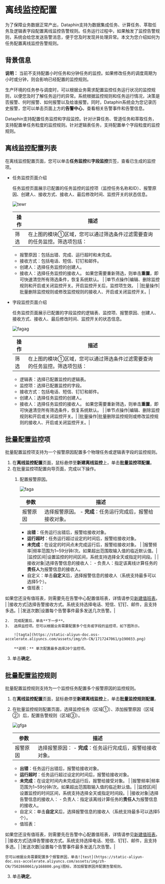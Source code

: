 # 离线监控配置

为了保障业务数据正常产出，Dataphin支持为数据集成任务、计算任务、萃取任务及逻辑表字段配置离线监控告警规则。任务运行过程中，如果触发了监控告警规则，系统会给您发送告警消息，便于您及时发现并处理异常。本文为您介绍如何为任务配置离线监控告警规则。

## 背景信息

**说明：** 当前不支持配置小时任务和分钟任务的监控。如果修改任务的调度周期为小时或分钟，则会影响已经配置的监控规则。

生产环境的任务参与调度时，可以根据业务需求配置监控任务运行状况的监控规则，以便您及时了解任务运行的异常。系统根据监控规则和任务运行情况，决策是否报警、何时报警、如何报警以及给谁报警。同时，Dataphin系统会为您记录历史报警，您可以单击页面上方的**告警中心**，查看相关告警事件和告警信息。

Dataphin支持配置任务监控和字段监控。针对计算任务、管道任务和萃取任务，支持配置单任务粒度的监控规则。针对逻辑表任务，支持配置单个字段粒度的监控规则。

## 离线监控配置列表

在离线监控配置页面，您可以单击**任务监控**和**字段监控**页签，查看已生成的监控项。

-   任务监控页面介绍

    任务监控页面展示已配置的任务监控的监控项（监控任务名称和ID）、报警原因、创建人、接收方式、接收人、最后修改时间、监控开关的状态信息。

    ![tewr](https://static-aliyun-doc.oss-accelerate.aliyuncs.com/assets/img/zh-CN/8377760061/p165419.png)

    |操作|描述|
    |--|--|
    |筛选|在上图的模块①区域，您可以通过筛选条件过滤需要查询的任务监控。筛选项包括：

    -   报警原因：包括出错、完成、运行超时和未完成。
    -   接收方式：包括电话、短信、钉钉和邮件。
    -   创建人：选择任务监控的创建人。
    -   接收人：选择任务监控的接收人。
如果您需要重新筛选，则单击**重置**，即可快速清空所有筛选条件，恢复系统默认。 |
    |单节点操作|编辑、删除监控规则和开启或关闭监控开关。开启监控开关后，监控项生效。 |
    |批量操作|批量删除监控规则或修改监控规则的接收人、开启或关闭监控开关。|

-   字段监控页面介绍

    任务监控页面展示已配置的字段监控的逻辑表、监控项、报警原因、创建人、接收方式、接收人、最后修改时间、监控开关的状态信息。

    ![fagag](https://static-aliyun-doc.oss-accelerate.aliyuncs.com/assets/img/zh-CN/1717247061/p189951.png)

    |操作|描述|
    |--|--|
    |筛选|在上图的模块①区域，您可以通过筛选条件过滤需要查询的任务监控。筛选项包括：

    -   逻辑表：选择已配置监控的逻辑表。
    -   监控项：选择已配置监控的字段。
    -   接收方式：包括电话、短信、钉钉和邮件。
    -   创建人：选择任务监控的创建人。
    -   接收人：选择任务监控的接收人。
如果您需要重新筛选，则单击**重置**，即可快速清空所有筛选条件，恢复系统默认。 |
    |单节点操作|编辑、删除监控规则和开启或关闭监控开关。|
    |批量操作|批量删除监控规则或修改监控规则的接收人、开启或关闭监控开关。|


## 批量配置监控项

批量配置监控项支持为一个报警原因配置多个物理任务或逻辑表字段的监控规则。

1.  在**离线监控配置**页面，鼠标悬停至**新建离线监控**上，单击**批量监控项配置**。
2.  在批量监控项配置向导页面，完成以下操作。
    1.  配置报警原因。

        ![faga](https://static-aliyun-doc.oss-accelerate.aliyuncs.com/assets/img/zh-CN/1717247061/p190027.png)

        |参数|描述|
        |--|--|
        |报警原因|选择报警原因。        -   **完成**：任务运行完成后，报警给接收对象。
        -   **出错**：任务运行出错后，报警给接收对象。
        -   **运行超时**：任务运行超过设定的时间后，报警给接收对象。
        -   **未完成**：在设定的时间点未完成运行后，报警给接收对象。 |
        |报警频率|频率范围为1~59分钟/次。如果超出范围取输入值的临近默认值。|
        |监控区间|设置监控的时间区间，系统支持选择全天或指定时间段。|
        |接收对象|选择告警信息的接收人：         -   负责人：指定该离线计算任务的**责任人**为报警信息的接收人。
        -   自定义：单击**自定义**后，选择报警信息的接收人（系统支持最多可以选择5个）。
        -   值班表：

如果您还没有值班表，则需要先在告警中心配置值班表，详情请参见[新建值班表](/cn.zh-CN/全局管理/告警中心/管理值班表.md)。 |
        |接收方式|选择告警接收方式。系统支持选择电话、短信、钉钉、邮件，且支持多选。|
        |发送次数|设置每个告警事件最多发送几次告警。|

    2.  完成配置后，单击**下一步**。
    3.  选择监控项。您可以根据业务需要配置多个任务或字段的监控项，如下图所示。

        ![tagta](https://static-aliyun-doc.oss-accelerate.aliyuncs.com/assets/img/zh-CN/1717247061/p190033.png)

        **说明：** 单次配置最多选择20个监控项。

3.  单击**确定**。

## 批量配置监控规则

批量配置监控规则支持为一个监控任务配置多个报警原因的监控规则。

1.  在**离线监控配置**页面，鼠标悬停至**新建离线监控**上，单击**批量监控规则配置**。
2.  在批量监控规则配置页面，选择监控任务（区域①）、添加报警原因（区域②）后，配置告警规则（区域③）。

    ![gfga](https://static-aliyun-doc.oss-accelerate.aliyuncs.com/assets/img/zh-CN/1717247061/p189971.png)

    |参数|描述|
    |--|--|
    |报警原因|选择报警原因：    -   **完成**：任务运行完成后，报警给接收对象。
    -   **出错**：任务运行出错后，报警给接收对象。
    -   **运行超时**：任务运行超过设定的时间后，报警给接收对象。
    -   **未完成**：在设定时间内未完成运行后，报警给接受对象。 |
    |报警频率|频率范围为1~59分钟/次。如果超出范围取输入值的临近默认值。|
    |监控区间|设置监控的时间区间，系统支持选择全天或指定时间段。|
    |接收对象|选择告警信息的接收人：     -   负责人：指定该离线计算任务的**责任人**为报警信息的接收人。
    -   自定义：单击**自定义**后，选择报警信息的接收人（系统支持最多可以选择5个）。
    -   值班表：

如果您还没有值班表，则需要先在告警中心配置值班表，详情请参见[新建值班表](/cn.zh-CN/全局管理/告警中心/管理值班表.md)。 |
    |接收方式|选择告警接收方式。系统支持选择电话、短信、钉钉、邮件，且支持多选。|
    |发送次数|设置每个告警事件最多发送几次告警。|

    您可以根据业务需要配置多个报警原因，单击![test](https://static-aliyun-doc.oss-accelerate.aliyuncs.com/assets/img/zh-CN/7502860061/p168800.png)图标，添加报警原因并配置告警规则。

3.  单击**确定**。

